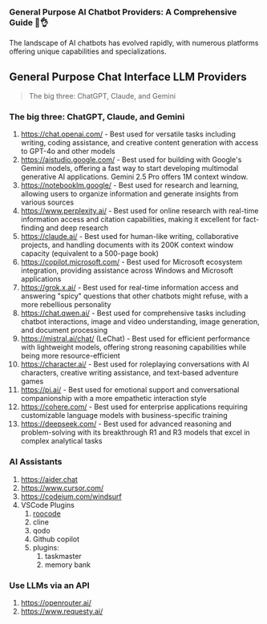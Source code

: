### General Purpose AI Chatbot Providers: A Comprehensive Guide 🦾👌
The landscape of AI chatbots has evolved rapidly, with numerous platforms offering unique capabilities and specializations.

## General Purpose Chat Interface LLM Providers
> The big three: ChatGPT, Claude, and Gemini

### The big three: ChatGPT, Claude, and Gemini
1. https://chat.openai.com/ - Best used for versatile tasks including writing, coding assistance, and creative content generation with access to GPT-4o and other models
2. https://aistudio.google.com/ - Best used for building with Google's Gemini models, offering a fast way to start developing multimodal generative AI applications. Gemini 2.5 Pro offers 1M context window.
3. https://notebooklm.google/ - Best used for research and learning, allowing users to organize information and generate insights from various sources
4. https://www.perplexity.ai/ - Best used for online research with real-time information access and citation capabilities, making it excellent for fact-finding and deep research
5. https://claude.ai/ - Best used for human-like writing, collaborative projects, and handling documents with its 200K context window capacity (equivalent to a 500-page book)
6. https://copilot.microsoft.com/ - Best used for Microsoft ecosystem integration, providing assistance across Windows and Microsoft applications
7. https://grok.x.ai/ - Best used for real-time information access and answering "spicy" questions that other chatbots might refuse, with a more rebellious personality
8. https://chat.qwen.ai/ - Best used for comprehensive tasks including chatbot interactions, image and video understanding, image generation, and document processing
9. https://mistral.ai/chat/ (LeChat) - Best used for efficient performance with lightweight models, offering strong reasoning capabilities while being more resource-efficient
10. https://character.ai/ - Best used for roleplaying conversations with AI characters, creative writing assistance, and text-based adventure games
11. https://pi.ai/ - Best used for emotional support and conversational companionship with a more empathetic interaction style
13. https://cohere.com/ - Best used for enterprise applications requiring customizable language models with business-specific training
14. https://deepseek.com/ - Best used for advanced reasoning and problem-solving with its breakthrough R1 and R3 models that excel in complex analytical tasks

### AI Assistants
1. https://aider.chat
2. https://www.cursor.com/
3. https://codeium.com/windsurf
4. VSCode Plugins
   1. [roocode](https://roocode.com/)
   4. cline
   5. qodo
   6. Github copilot
   7. plugins:
      1. taskmaster
      2. memory bank
   


### Use LLMs via an API
1. https://openrouter.ai/
2. https://www.requesty.ai/
